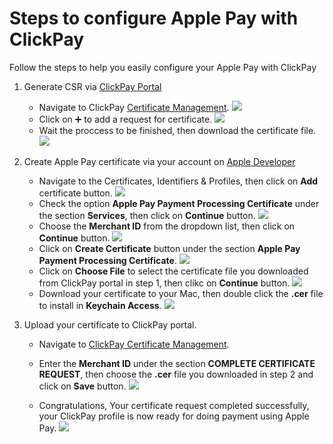 # Steps to configure Apple Pay with ClickPay

Follow the steps to help you easily configure your Apple Pay with ClickPay

1. Generate CSR via [ClickPay Portal](https://merchant.clickpay.com.sa)

	* Navigate to ClickPay [Certificate Management](https://merchant.clickpay.com.sa/merchant/developers/certs).
	![](https://user-images.githubusercontent.com/69899730/106730917-911fe680-6617-11eb-952f-ef12a544c916.jpg)
	* Click on ➕ to add a request for certificate.
	![](https://user-images.githubusercontent.com/69899730/106731208-e65bf800-6617-11eb-8404-d25bc1b39944.jpg)
	* Wait the proccess to be finished, then download the certificate file. 
	![](https://user-images.githubusercontent.com/69899730/106731229-ecea6f80-6617-11eb-878e-7ce508b8f1e1.jpg)

2. Create Apple Pay certificate via your account on [Apple Developer](http://developer.apple.com)
	* Navigate to the Certificates, Identifiers & Profiles, then click on **Add** certificate button.
	![](https://user-images.githubusercontent.com/69899730/106731619-58ccd800-6618-11eb-8f38-c4917aca5cf9.jpg)
	* Check the option **Apple Pay Payment Processing Certificate** under the section **Services**, then click on **Continue** button.
	![](https://user-images.githubusercontent.com/69899730/106731955-caa52180-6618-11eb-853f-5757e9b7420a.jpg)
	* Choose the **Merchant ID** from the dropdown list, then click on **Continue** button.
	![](https://user-images.githubusercontent.com/69899730/106731628-5a969b80-6618-11eb-9968-8ac35dff97d8.jpg)
	* Click on **Create Certificate** button under the section **Apple Pay Payment Processing Certificate**.
	![](https://user-images.githubusercontent.com/69899730/106731960-cbd64e80-6618-11eb-8785-ba599f2f2ddc.jpg)
	* Click on **Choose File** to select the certificate file you downloaded from ClickPay portal in step 1, then clikc on **Continue** button.
	![](https://user-images.githubusercontent.com/69899730/106731964-cd077b80-6618-11eb-9a9e-d065c74ce244.jpg)
	* Download your certificate to your Mac, then double click the **.cer** file to install in **Keychain Access**.
	![](https://user-images.githubusercontent.com/69899730/106732177-0b049f80-6619-11eb-86b9-9ddee2b6c35e.jpg)
	
3. Upload your certificate to ClickPay portal.
	* Navigate to [ClickPay Certificate Management](https://merchant.clickpay.com.sa/merchant/developers/certs).
		
	* Enter the **Merchant ID** under the section **COMPLETE CERTIFICATE REQUEST**, then choose the **.cer** file you downloaded in step 2 and click on **Save** button.
	![](https://user-images.githubusercontent.com/69899730/106732182-0cce6300-6619-11eb-924f-469cb21e83d7.jpg)
	* Congratulations, Your certificate request completed successfully, your ClickPay profile is now ready for doing payment using Apple Pay.
	![](https://user-images.githubusercontent.com/69899730/106732184-0d66f980-6619-11eb-8951-ac799e66d8e1.jpg)
	